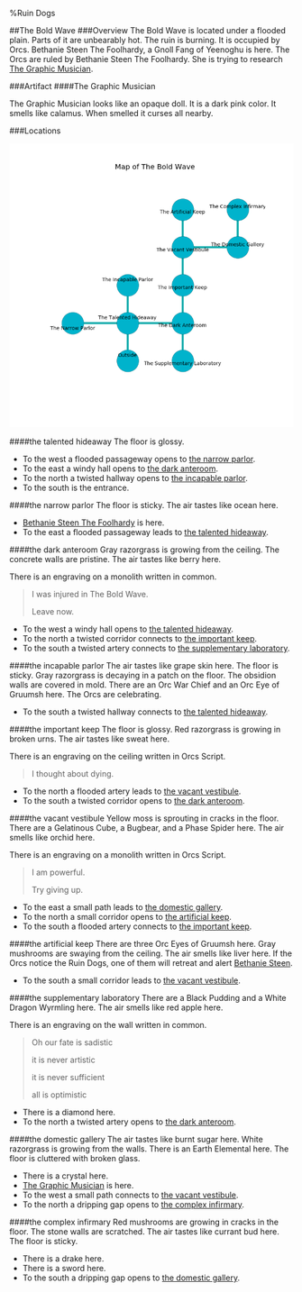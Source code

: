 %Ruin Dogs

##The Bold Wave
###Overview
The Bold Wave is located under a flooded plain. Parts of it are unbearably hot. The ruin is burning. It is occupied by Orcs. <a name="Bethanie-Steen-The-Foolhardy"></a>Bethanie Steen The Foolhardy, a Gnoll Fang of Yeenoghu is here. The Orcs are ruled by Bethanie Steen The Foolhardy. She  is trying to research [The Graphic Musician](#The-Graphic-Musician). 



###Artifact
####<a name="The-Graphic-Musician"></a>The Graphic Musician


The Graphic Musician looks like an opaque doll. It is a dark pink color. It smells like calamus. When smelled it curses all nearby. 





###Locations


![](../v2/images/The-Bold-Wave.png)

####<a name="the-talented-hideaway"></a>the talented hideaway
The floor is glossy. 



* To the west a flooded passageway opens to [the narrow parlor](#the-narrow-parlor).
* To the east a windy hall opens to [the dark anteroom](#the-dark-anteroom).
* To the north a twisted hallway opens to [the incapable parlor](#the-incapable-parlor).
* To the south is the entrance.


####<a name="the-narrow-parlor"></a>the narrow parlor
The floor is sticky. The air tastes like ocean here. 



* [Bethanie Steen The Foolhardy](#Bethanie-Steen-The-Foolhardy) is here.
* To the east a flooded passageway leads to [the talented hideaway](#the-talented-hideaway).


####<a name="the-dark-anteroom"></a>the dark anteroom
Gray razorgrass is growing from the ceiling. The concrete walls are pristine. The air tastes like berry here. 

There is an engraving on a monolith written in common. 

> I was injured in The Bold Wave.
>
> Leave now.
>


* To the west a windy hall opens to [the talented hideaway](#the-talented-hideaway).
* To the north a twisted corridor connects to [the important keep](#the-important-keep).
* To the south a twisted artery connects to [the supplementary laboratory](#the-supplementary-laboratory).


####<a name="the-incapable-parlor"></a>the incapable parlor
The air tastes like grape skin here. The floor is sticky. Gray razorgrass is decaying in a patch on the floor. The obsidion walls are covered in mold. There are an Orc War Chief and an Orc Eye of Gruumsh here. The Orcs are celebrating. 



* To the south a twisted hallway connects to [the talented hideaway](#the-talented-hideaway).


####<a name="the-important-keep"></a>the important keep
The floor is glossy. Red razorgrass is growing in broken urns. The air tastes like sweat here. 

There is an engraving on the ceiling written in Orcs Script. 

> I thought about dying.
>


* To the north a flooded artery leads to [the vacant vestibule](#the-vacant-vestibule).
* To the south a twisted corridor opens to [the dark anteroom](#the-dark-anteroom).


####<a name="the-vacant-vestibule"></a>the vacant vestibule
Yellow moss is sprouting in cracks in the floor. There are a Gelatinous Cube, a Bugbear, and a Phase Spider here. The air smells like orchid here. 

There is an engraving on a monolith written in Orcs Script. 

> I am powerful.
>
> Try giving up.
>


* To the east a small path leads to [the domestic gallery](#the-domestic-gallery).
* To the north a small corridor opens to [the artificial keep](#the-artificial-keep).
* To the south a flooded artery connects to [the important keep](#the-important-keep).


####<a name="the-artificial-keep"></a>the artificial keep
There are three Orc Eyes of Gruumsh here. Gray mushrooms are swaying from the ceiling. The air smells like liver here. If the Orcs notice the Ruin Dogs, one of them will retreat and alert [Bethanie Steen](#Bethanie-Steen). 



* To the south a small corridor leads to [the vacant vestibule](#the-vacant-vestibule).


####<a name="the-supplementary-laboratory"></a>the supplementary laboratory
There are a Black Pudding and a White Dragon Wyrmling here. The air smells like red apple here. 

There is an engraving on the wall written in common. 

> Oh our fate is sadistic
>
> it is never artistic
>
> it is never sufficient
>
> all is optimistic
>


* There is a diamond here.
* To the north a twisted artery opens to [the dark anteroom](#the-dark-anteroom).


####<a name="the-domestic-gallery"></a>the domestic gallery
The air tastes like burnt sugar here. White razorgrass is growing from the walls. There is an Earth Elemental here. The floor is cluttered with broken glass. 



* There is a crystal here.
* [The Graphic Musician](#The-Graphic-Musician) is here.
* To the west a small path connects to [the vacant vestibule](#the-vacant-vestibule).
* To the north a dripping gap opens to [the complex infirmary](#the-complex-infirmary).


####<a name="the-complex-infirmary"></a>the complex infirmary
Red mushrooms are growing in cracks in the floor. The stone walls are scratched. The air tastes like currant bud here. The floor is sticky. 



* There is a drake here.
* There is a sword here.
* To the south a dripping gap opens to [the domestic gallery](#the-domestic-gallery).


